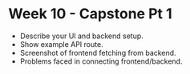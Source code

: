 # Week 10 - Capstone Pt 1
- Describe your UI and backend setup.
- Show example API route.
- Screenshot of frontend fetching from backend.
- Problems faced in connecting frontend/backend.